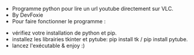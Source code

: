 * Programme python pour lire un url youtube directement sur VLC.
* By DevFoxie
* Pour faire fonctionner le programme : 
- vérifiez votre installation de python et pip.
- installez les librairies tkinter et pytube: pip install tk / pip install pytube.
- lancez l'exécutable & enjoy :)
